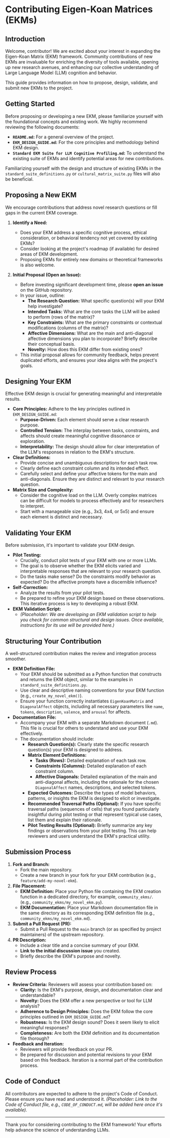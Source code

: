# Contributing Eigen-Koan Matrices (EKMs)

## Introduction

Welcome, contributor! We are excited about your interest in expanding the Eigen-Koan Matrix (EKM) framework. Community contributions of new EKMs are invaluable for enriching the diversity of tools available, opening up new research avenues, and enhancing our collective understanding of Large Language Model (LLM) cognition and behavior.

This guide provides information on how to propose, design, validate, and submit new EKMs to the project.

## Getting Started

Before proposing or developing a new EKM, please familiarize yourself with the foundational concepts and existing work. We highly recommend reviewing the following documents:

*   **`README.md`:** For a general overview of the project.
*   **`EKM_DESIGN_GUIDE.md`:** For the core principles and methodology behind EKM design.
*   **`Standard EKM Suite for LLM Cognitive Profiling.md`:** To understand the existing suite of EKMs and identify potential areas for new contributions.

Familiarizing yourself with the design and structure of existing EKMs in the `standard_suite_definitions.py` or `cultural_matrix_suite.py` files will also be beneficial.

## Proposing a New EKM

We encourage contributions that address novel research questions or fill gaps in the current EKM coverage.

1.  **Identify a Need:**
    *   Does your EKM address a specific cognitive process, ethical consideration, or behavioral tendency not yet covered by existing EKMs?
    *   Consider looking at the project's roadmap (if available) for desired areas of EKM development.
    *   Proposing EKMs for entirely new domains or theoretical frameworks is also welcome.

2.  **Initial Proposal (Open an Issue):**
    *   Before investing significant development time, please **open an issue** on the GitHub repository.
    *   In your issue, outline:
        *   **The Research Question:** What specific question(s) will your EKM help investigate?
        *   **Intended Tasks:** What are the core tasks the LLM will be asked to perform (rows of the matrix)?
        *   **Key Constraints:** What are the primary constraints or contextual modifications (columns of the matrix)?
        *   **Affective Dimensions:** What are the main and anti-diagonal affective dimensions you plan to incorporate? Briefly describe their conceptual basis.
        *   **Novelty:** How does this EKM differ from existing ones?
    *   This initial proposal allows for community feedback, helps prevent duplicated efforts, and ensures your idea aligns with the project's goals.

## Designing Your EKM

Effective EKM design is crucial for generating meaningful and interpretable results.

*   **Core Principles:** Adhere to the key principles outlined in `EKM_DESIGN_GUIDE.md`:
    *   **Purpose-Driven:** Each element should serve a clear research purpose.
    *   **Controlled Tension:** The interplay between tasks, constraints, and affects should create meaningful cognitive dissonance or exploration.
    *   **Interpretability:** The design should allow for clear interpretation of the LLM's responses in relation to the EKM's structure.
*   **Clear Definitions:**
    *   Provide concise and unambiguous descriptions for each task row.
    *   Clearly define each constraint column and its intended effect.
    *   Carefully select and define your affective tokens for the main and anti-diagonals. Ensure they are distinct and relevant to your research question.
*   **Matrix Size and Complexity:**
    *   Consider the cognitive load on the LLM. Overly complex matrices can be difficult for models to process effectively and for researchers to interpret.
    *   Start with a manageable size (e.g., 3x3, 4x4, or 5x5) and ensure each element is distinct and necessary.

## Validating Your EKM

Before submission, it's important to validate your EKM design.

*   **Pilot Testing:**
    *   Crucially, conduct pilot tests of your EKM with one or more LLMs.
    *   The goal is to observe whether the EKM elicits varied and interpretable responses that are relevant to your research question.
    *   Do the tasks make sense? Do the constraints modify behavior as expected? Do the affective prompts have a discernible influence?
*   **Self-Correction:**
    *   Analyze the results from your pilot tests.
    *   Be prepared to refine your EKM design based on these observations. This iterative process is key to developing a robust EKM.
*   **EKM Validation Script:**
    *   *(Placeholder: We are developing an EKM validation script to help you check for common structural and design issues. Once available, instructions for its use will be provided here.)*

## Structuring Your Contribution

A well-structured contribution makes the review and integration process smoother.

*   **EKM Definition File:**
    *   Your EKM should be submitted as a Python function that constructs and returns the EKM object, similar to the examples in `standard_suite_definitions.py`.
    *   Use clear and descriptive naming conventions for your EKM function (e.g., `create_my_novel_ekm()`).
    *   Ensure your function correctly instantiates `EigenKoanMatrix` and `DiagonalAffect` objects, including all necessary parameters like `name`, `tokens`, `description`, `valence`, and `arousal` for affects.
*   **Documentation File:**
    *   Accompany your EKM with a separate Markdown document (`.md`). This file is crucial for others to understand and use your EKM effectively.
    *   The documentation should include:
        *   **Research Question(s):** Clearly state the specific research question(s) your EKM is designed to address.
        *   **Matrix Element Definitions:**
            *   **Tasks (Rows):** Detailed explanation of each task row.
            *   **Constraints (Columns):** Detailed explanation of each constraint column.
            *   **Affective Diagonals:** Detailed explanation of the main and anti-diagonal affects, including the rationale for the chosen `DiagonalAffect` names, descriptions, and selected tokens.
        *   **Expected Outcomes:** Describe the types of model behaviors, patterns, or insights the EKM is designed to elicit or investigate.
        *   **Recommended Traversal Paths (Optional):** If you have specific traversal paths (sequences of cells) that you found particularly insightful during pilot testing or that represent typical use cases, list them and explain their rationale.
        *   **Pilot Testing Results (Optional):** Briefly summarize any key findings or observations from your pilot testing. This can help reviewers and users understand the EKM's practical utility.

## Submission Process

1.  **Fork and Branch:**
    *   Fork the main repository.
    *   Create a new branch in your fork for your EKM contribution (e.g., `feature/add-my-novel-ekm`).
2.  **File Placement:**
    *   **EKM Definition:** Place your Python file containing the EKM creation function in a dedicated directory, for example, `community_ekms/`. (e.g., `community_ekms/my_novel_ekm.py`).
    *   **EKM Documentation:** Place your Markdown documentation file in the same directory as its corresponding EKM definition file (e.g., `community_ekms/my_novel_ekm.md`).
3.  **Submit a Pull Request (PR):**
    *   Submit a Pull Request to the `main` branch (or as specified by project maintainers) of the upstream repository.
4.  **PR Description:**
    *   Include a clear title and a concise summary of your EKM.
    *   **Link to the initial discussion issue** you created.
    *   Briefly describe the EKM's purpose and novelty.

## Review Process

*   **Review Criteria:** Reviewers will assess your contribution based on:
    *   **Clarity:** Is the EKM's purpose, design, and documentation clear and understandable?
    *   **Novelty:** Does the EKM offer a new perspective or tool for LLM analysis?
    *   **Adherence to Design Principles:** Does the EKM follow the core principles outlined in `EKM_DESIGN_GUIDE.md`?
    *   **Robustness:** Is the EKM design sound? Does it seem likely to elicit meaningful responses?
    *   **Completeness:** Are both the EKM definition and its documentation file thorough?
*   **Feedback and Iteration:**
    *   Reviewers will provide feedback on your PR.
    *   Be prepared for discussion and potential revisions to your EKM based on this feedback. Iteration is a normal part of the contribution process.

## Code of Conduct

All contributors are expected to adhere to the project's Code of Conduct. Please ensure you have read and understood it. *(Placeholder: Link to the Code of Conduct file, e.g., `CODE_OF_CONDUCT.md`, will be added here once it's available).*

---

Thank you for considering contributing to the EKM framework! Your efforts help advance the science of understanding LLMs.
